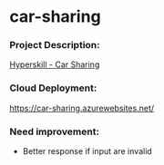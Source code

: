 # car-sharing

### Project Description:
[Hyperskill - Car Sharing](https://hyperskill.org/projects/140)

### Cloud Deployment:
https://car-sharing.azurewebsites.net/

### Need improvement:
- Better response if input are invalid

